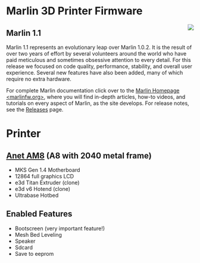 # Marlin 3D Printer Firmware
<img align="right" src="../../raw/1.1.x/buildroot/share/pixmaps/logo/marlin-250.png" />

## Marlin 1.1

Marlin 1.1 represents an evolutionary leap over Marlin 1.0.2. It is the result of over two years of effort by several volunteers around the world who have paid meticulous and sometimes obsessive attention to every detail. For this release we focused on code quality, performance, stability, and overall user experience. Several new features have also been added, many of which require no extra hardware.

For complete Marlin documentation click over to the [Marlin Homepage <marlinfw.org>](http://marlinfw.org/), where you will find in-depth articles, how-to videos, and tutorials on every aspect of Marlin, as the site develops. For release notes, see the [Releases](https://github.com/MarlinFirmware/Marlin/releases) page.

# Printer

## [Anet AM8](https://www.thingiverse.com/thing:2462104) (A8 with 2040 metal frame) 

- MKS Gen 1.4 Motherboard
- 12864 full graphics LCD
- e3d Titan Extruder (clone)
- e3d v6 Hotend (clone)
- Ultrabase Hotbed

## Enabled Features

- Bootscreen (very important feature!)
- Mesh Bed Leveling
- Speaker
- Sdcard
- Save to eeprom
